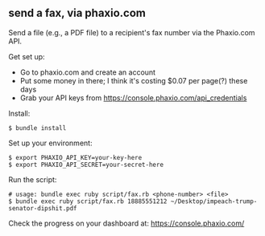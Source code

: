 ## send a fax, via phaxio.com

Send a file (e.g., a PDF file) to a recipient's fax number via the Phaxio.com API.

Get set up:

 - Go to phaxio.com and create an account
 - Put some money in there; I think it's costing $0.07 per page(?) these days
 - Grab your API keys from https://console.phaxio.com/api_credentials

Install:

```
$ bundle install
```

Set up your environment:

```
$ export PHAXIO_API_KEY=your-key-here
$ export PHAXIO_API_SECRET=your-secret-here
```

Run the script:

```
# usage: bundle exec ruby script/fax.rb <phone-number> <file>
$ bundle exec ruby script/fax.rb 18885551212 ~/Desktop/impeach-trump-senator-dipshit.pdf
```

Check the progress on your dashboard at: https://console.phaxio.com/
